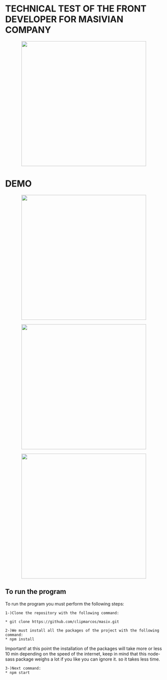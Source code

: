 # TECHNICAL TEST OF THE FRONT DEVELOPER FOR MASIVIAN COMPANY

<p align="center"><img src="https://sad-lamarr-db9cc6.netlify.app/descripcion.png" width="400"></p>

# DEMO

<p align="center"><img src="https://clipmarcos.github.io/masiv/demo1.png" width="400"></p>

<p align="center"><img src="https://clipmarcos.github.io/masiv/demo2.png" width="400"></p>

<p align="center"><img src="https://clipmarcos.github.io/masiv/demo3.png" width="400"></p>



## To run the program

To run the program you must perform the following steps:
```
1-)Clone the repository with the following command:

* git clone https://github.com/clipmarcos/masiv.git
 ```
 ```
2-)We must install all the packages of the project with the following command: 
* npm install
 ```
Important! at this point the installation of the packages will take more or less 10 min depending on the speed of the internet, keep in mind that this node-sass package weighs a lot if you like you can ignore it. so it takes less time.
 ```
 3-)Next command: 
* npm start
 ```
